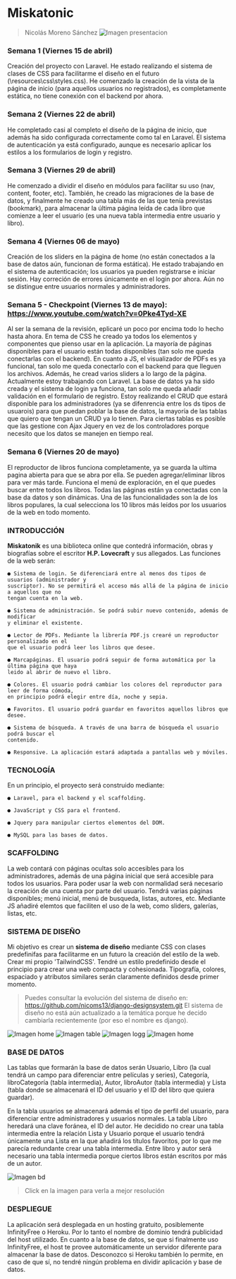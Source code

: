 # Miskatonic
> Nicolás Moreno Sánchez
![Imagen presentacion](https://user-images.githubusercontent.com/91120049/161498683-57323a1b-316b-4078-8ec0-7c7caa3ee5ed.png)

### Semana 1 (Viernes 15 de abril)

Creación del proyecto con Laravel. He estado realizando el sistema de clases de CSS para facilitarme el diseño en el futuro
(\resources\css\styles.css). He comenzado la creación de la vista de la página de inicio (para aquellos usuarios no
registrados), es completamente estática, no tiene conexión con el backend por ahora.

### Semana 2 (Viernes 22 de abril)

He completado casi al completo el diseño de la página de inicio, que además ha sido configurada correctamente como tal
en Laravel. El sistema de autenticación ya está configurado, aunque es necesario aplicar los estilos a los formularios
de login y registro.

### Semana 3 (Viernes 29 de abril)

He comenzado a dividir el diseño en módulos para facilitar su uso (nav, content, footer, etc). También, he creado las migraciones de la base de datos, y finalmente he creado una tabla más de las que tenía previstas (bookmark), para almacenar la última página leída de cada libro que comienze a leer el usuario (es una nueva tabla intermedia entre usuario y libro).

### Semana 4 (Viernes 06 de mayo)

Creación de los sliders en la página de home (no están conectados a la base de datos aún, funcionan de forma estática). He estado
trabajando en el sistema de autenticación; los usuarios ya pueden registrarse e iniciar sesión. Hay correción de errores
únicamente en el login por ahora. Aún no se distingue entre usuarios normales y administradores.

### Semana 5 - Checkpoint (Viernes 13 de mayo): https://www.youtube.com/watch?v=0Pke4Tyd-XE

Al ser la semana de la revisión, eplicaré un poco por encima todo lo hecho hasta ahora. En tema de CSS he creado ya todos los
elementos y componentes que pienso usar en la aplicación. La mayoría de páginas disponibles para el usuario están todas
disponibles (tan solo me queda conectarlas con el backend). En cuanto a JS, el visualizador de PDFs es ya 
funcional, tan solo me queda conectarlo con el backend para que lleguen los archivos. Además, he cread varios sliders a lo
largo de la página. Actualmente estoy trabajando con Laravel. La base de datos ya ha sido creada y el sistema de login
ya funciona, tan solo me queda añadir validación en el formulario de registro. Estoy realizando el CRUD que estará
disponible para los administradores (ya se difenrencia entre los ds tipos de usuarois) para que puedan poblar la base 
de datos, la mayoría de las tablas que quiero que tengan un CRUD ya lo tienen. Para ciertas tablas es posible que las
gestione con Ajax Jquery en vez de los controladores porque necesito que los datos se manejen en tiempo real.

### Semana 6 (Viernes 20 de mayo)

El reproductor de libros funciona completamente, ya se guarda la ultima pagina abierta para que se abra por ella. Se pueden
agregar/eliminar libros para ver más tarde. Funciona el menú de exploración, en el que puedes buscar entre todos los
libros. Todas las páginas están ya conectadas con la base da datos y son dinámicas. Una de las funcionalidades son la de los
libros populares, la cual selecciona los 10 libros más leídos por los usuarios de la web en todo momento.

### INTRODUCCIÓN

**Miskatonik** es una biblioteca online que contedrá información, obras y biografías sobre el escritor **H.P. Lovecraft**
y sus allegados. Las funciones de la web serán:

	● Sistema de login. Se diferenciará entre al menos dos tipos de usuarios (administrador y 
	suscriptor). No se permitirá el acceso más allá de la página de inicio a aquellos que no
	tengan cuenta en la web.
		
	● Sistema de administración. Se podrá subir nuevo contenido, además de modificar 
	y eliminar el existente.
		
	● Lector de PDFs. Mediante la librería PDF.js crearé un reproductor personalizado en el 
	que el usuario podrá leer los libros que desee.
	
	● Marcapáginas. El usuario podrá seguir de forma automática por la última página que haya 
	leido al abrir de nuevo el libro.
		
	● Colores. El usuario podrá cambiar los colores del reproductor para leer de forma cómoda, 
	en principio podrá elegir entre día, noche y sepia.
		
	● Favoritos. El usuario podrá guardar en favoritos aquellos libros que desee.
		
	● Sistema de búsqueda. A través de una barra de búsqueda el usuario podrá buscar el 
	contenido.
		
	● Responsive. La aplicación estará adaptada a pantallas web y móviles.

### TECNOLOGÍA

En un principio, el proyecto será construido mediante:

	● Laravel, para el backend y el scaffolding.

	● JavaScript y CSS para el frontend.

	● Jquery para manipular ciertos elementos del DOM.

	● MySQL para las bases de datos.

### SCAFFOLDING

La web contará con páginas ocultas solo accesibles para los administradores, además de una 
página inicial que será accesible para todos los usuarios. Para poder usar la web con normalidad 
será necesario la creación de una cuenta por parte del usuario. Tendrá varias páginas disponibles; 
menú inicial, menú de busqueda, listas, autores, etc. Mediante JS añadiré elemtos que faciliten el
uso de la web, como sliders, galerías, listas, etc.

### SISTEMA DE DISEÑO

Mi objetivo es crear un **sistema de diseño** mediante CSS con clases predefinifas para facilitarme 
en un futuro la creación del estilo de la web. Crear mi propio 'TailwindCSS'. Tendré un estilo predefinido
desde el principio para crear una web compacta y cohesionada. Tipografía, colores, espaciado y atributos 
similares serán claramente definidos desde primer momento.
	
> Puedes consultar la evolución del sistema de diseño en: https://github.com/nicoms13/django-designsystem.git
El sistema de diseño no está aún actualizado a la temática porque he decido cambiarla recientemente (por eso
el nombre es django).

![Imagen home](https://i.gyazo.com/e3f892871442f620f93a0a9ef60be9c7.png)
![Imagen table](https://i.gyazo.com/ad4a6e74843f3282263c3219ce4fc688.png)
![Imagen logg](https://i.gyazo.com/c1bae1fa37285902bf8c93fc4e1dc5de.png)
![Imagen home](https://i.gyazo.com/f5f7f128463836d680e4a0145888657f.png)

### BASE DE DATOS

Las tablas que formarán la base de datos serán Usuario, Libro (la cual tendrá un campo para diferenciar
entre películas y series), Categoría, libroCategoría (tabla intermedia), Autor, libroAutor (tabla 
intermedia) y Lista (tabla donde se almacenará el ID del usuario y el ID del libro que quiera guardar).

En la tabla usuarios se almacenará además el tipo de perfil del usuario, para diferenciar entre 
administradores y usuarios normales. La tabla Libro heredará una clave foránea, el ID del 
autor. He decidido no crear una tabla intermedia entre la relación Lista y Usuario porque el
usuario tendrá únicamente una Lista en la que añadirá los títulos favoritos, por lo que me 
parecía redundante crear una tabla intermedia. Entre libro y autor será necesario una tabla 
intermedia porque ciertos libros están escritos por más de un autor.

![Imagen bd](https://user-images.githubusercontent.com/91120049/161692122-9c2df334-bdf9-4d82-b6b8-959b5622d01f.png)
> Click en la imagen para verla a mejor resolución

### DESPLIEGUE

La aplicación será desplegada en un hosting gratuito, posiblemente InfinityFree o Heroku. Por lo tanto el nombre
de dominio tendrá publicidad del host utilizado. En cuanto a la base de datos, se que si finalmente uso
InfinityFree, el host te provee automáticamente un servidor diferente para almacenar la base de 
datos. Desconozco si Heroku también lo permite, en caso de que sí, no tendré ningún problema en dividir
aplicación y base de datos.